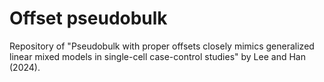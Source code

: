 # Offset pseudobulk
Repository of "Pseudobulk with proper offsets closely mimics generalized linear mixed models in single-cell case-control studies" by Lee and Han (2024).
